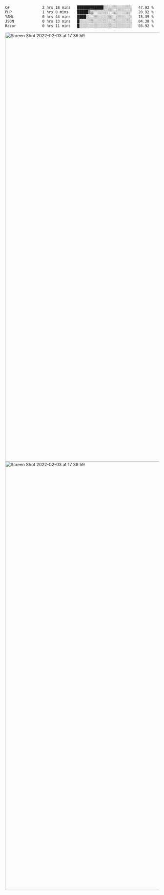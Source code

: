 <!--START_SECTION:waka-->

```txt
C#               2 hrs 18 mins   ████████████░░░░░░░░░░░░░   47.92 %
PHP              1 hrs 0 mins    █████▒░░░░░░░░░░░░░░░░░░░   20.92 %
YAML             0 hrs 44 mins   ████░░░░░░░░░░░░░░░░░░░░░   15.39 %
JSON             0 hrs 13 mins   █░░░░░░░░░░░░░░░░░░░░░░░░   04.38 %
Razor            0 hrs 11 mins   █░░░░░░░░░░░░░░░░░░░░░░░░   03.92 %
```

<!--END_SECTION:waka-->

<img width="1400" alt="Screen Shot 2022-02-03 at 17 39 59" src="https://user-images.githubusercontent.com/45716542/152387304-f2b60485-53a6-4f4b-a818-5cefb1b0c0ae.png">
<img width="1400" alt="Screen Shot 2022-02-03 at 17 39 59" src="https://user-images.githubusercontent.com/45716542/152387273-ea5cdf21-2a45-44da-8bef-00c1763b1d42.png">
